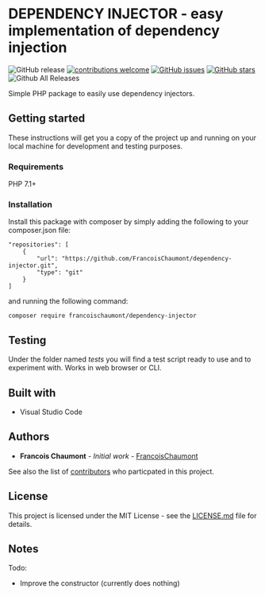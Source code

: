 # DEPENDENCY INJECTOR - easy implementation of dependency injection

![GitHub release](https://img.shields.io/github/release/FrancoisChaumont/dependency-injector.svg)
[![contributions welcome](https://img.shields.io/badge/contributions-welcome-brightgreen.svg?style=flat)](https://github.com/FrancoisChaumont/dependency-injector/issues)
[![GitHub issues](https://img.shields.io/github/issues/FrancoisChaumont/dependency-injector.svg)](https://github.com/FrancoisChaumont/dependency-injector/issues)
[![GitHub stars](https://img.shields.io/github/stars/FrancoisChaumont/dependency-injector.svg)](https://github.com/FrancoisChaumont/dependency-injector/stargazers)
![Github All Releases](https://img.shields.io/github/downloads/FrancoisChaumont/dependency-injector/total.svg)

Simple PHP package to easily use dependency injectors.

## Getting started
These instructions will get you a copy of the project up and running on your local machine for development and testing purposes.

### Requirements
PHP 7.1+

### Installation
Install this package with composer by simply adding the following to your composer.json file:  
```
"repositories": [
    {
        "url": "https://github.com/FrancoisChaumont/dependency-injector.git",
        "type": "git"
    }
]
```
and running the following command:  
```
composer require francoischaumont/dependency-injector
```

## Testing
Under the folder named *tests* you will find a test script ready to use and to experiment with. Works in web browser or CLI.

## Built with
* Visual Studio Code

## Authors
* **Francois Chaumont** - *Initial work* - [FrancoisChaumont](https://github.com/FrancoisChaumont)

See also the list of [contributors](https://github.com/FrancoisChaumont/log/graphs/contributors) who particpated in this project.

## License
This project is licensed under the MIT License - see the [LICENSE.md](LICENSE.md) file for details.

## Notes
Todo:
* Improve the constructor (currently does nothing)

